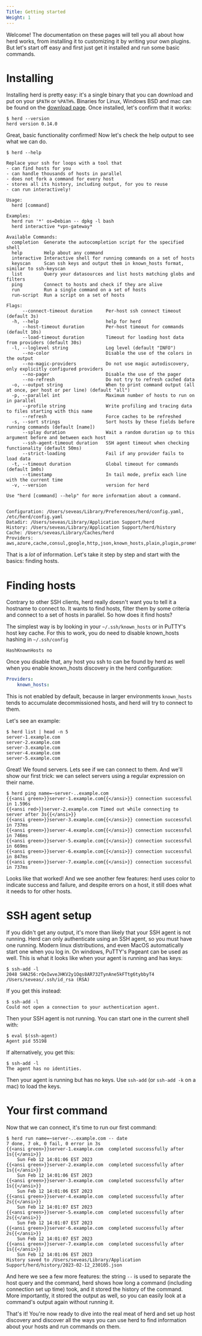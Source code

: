 ```yaml
---
Title: Getting started
Weight: 1
---
```


Welcome! The documentation on these pages will tell you all about how herd works, from installing it
to customizing it by writing your own plugins. But let's start off easy and first just get it
installed and run some basic commands.

# Installing

Installing herd is pretty easy: it's a single binary that you can download and put on your `$PATH`
or `%PATH%`. Binaries for Linux, Windows BSD and mac can be found on the [download page](/download).
Once installed, let's confirm that it works:

```console
$ herd --version
herd version 0.14.0
```

Great, basic functionality confirmed! Now let's check the help output to see what we can do.

```console
$ herd --help

Replace your ssh for loops with a tool that
- can find hosts for you
- can handle thousands of hosts in parallel
- does not fork a command for every host
- stores all its history, including output, for you to reuse
- can run interactively!

Usage:
  herd [command]

Examples:
  herd run '*' os=Debian -- dpkg -l bash
  herd interactive *vpn-gateway*

Available Commands:
  completion  Generate the autocompletion script for the specified shell
  help        Help about any command
  interactive Interactive shell for running commands on a set of hosts
  keyscan     Scan ssh keys and output them in known_hosts format, similar to ssh-keyscan
  list        Query your datasources and list hosts matching globs and filters
  ping        Connect to hosts and check if they are alive
  run         Run a single command on a set of hosts
  run-script  Run a script on a set of hosts

Flags:
      --connect-timeout duration     Per-host ssh connect timeout (default 3s)
  -h, --help                         help for herd
      --host-timeout duration        Per-host timeout for commands (default 10s)
      --load-timeout duration        Timeout for loading host data from providers (default 30s)
  -l, --loglevel string              Log level (default "INFO")
      --no-color                     Disable the use of the colors in the output
      --no-magic-providers           Do not use magic autodiscovery, only explicitly configured providers
      --no-pager                     Disable the use of the pager
      --no-refresh                   Do not try to refresh cached data
  -o, --output string                When to print command output (all at once, per host or per line) (default "all")
  -p, --parallel int                 Maximum number of hosts to run on in parallel
      --profile string               Write profiling and tracing data to files starting with this name
      --refresh                      Force caches to be refreshed
  -s, --sort strings                 Sort hosts by these fields before running commands (default [name])
      --splay duration               Wait a random duration up to this argument before and between each host
      --ssh-agent-timeout duration   SSH agent timeout when checking functionality (default 50ms)
      --strict-loading               Fail if any provider fails to load data
  -t, --timeout duration             Global timeout for commands (default 1m0s)
      --timestamp                    In tail mode, prefix each line with the current time
  -v, --version                      version for herd

Use "herd [command] --help" for more information about a command.


Configuration: /Users/seveas/Library/Preferences/herd/config.yaml, /etc/herd/config.yaml
Datadir: /Users/seveas/Library/Application Support/herd
History: /Users/seveas/Library/Application Support/herd/history
Cache: /Users/seveas/Library/Caches/herd
Providers: aws,azure,cache,consul,google,http,json,known_hosts,plain,plugin,prometheus,puppet,transip
```

That is a _lot_ of information. Let's take it step by step and start with the basics: finding hosts.

# Finding hosts

Contrary to other SSH clients, herd really doesn't want you to tell it a hostname to connect to. It
wants to find hosts, filter them by some criteria and connect to a set of hosts in parallel. So how
does it find hosts?

The simplest way is by looking in your `~/.ssh/known_hosts` or in PuTTY's host key cache. For this
to work, you do need to disable known_hosts hashing in `~/.ssh/config`

```
HashKnownHosts no
```

Once you disable that, any host you ssh to can be found by herd as well when you enable known_hosts
discovery in the herd configuration:

```yaml
Providers:
    known_hosts:
```

This is not enabled by default, because in larger environments `known_hosts` tends to accumulate
decommissioned hosts, and herd will try to connect to them.

Let's see an example:

```console
$ herd list | head -n 5
server-1.example.com
server-2.example.com
server-3.example.com
server-4.example.com
server-5.example.com
```

Great! We found servers. Lets see if we can connect to them. And we'll show our first trick: we can
select servers using a regular expression on their name.

```console
$ herd ping name=~server-..example.com
{{<ansi green>}}server-1.example.com{{</ansi>}} connection successful in 1.596s
{{<ansi red>}}server-2.example.com Timed out while connecting to server after 3s{{</ansi>}}
{{<ansi green>}}server-3.example.com{{</ansi>}} connection successful in 737ms
{{<ansi green>}}server-4.example.com{{</ansi>}} connection successful in 746ms
{{<ansi green>}}server-5.example.com{{</ansi>}} connection successful in 669ms
{{<ansi green>}}server-6.example.com{{</ansi>}} connection successful in 847ms
{{<ansi green>}}server-7.example.com{{</ansi>}} connection successful in 737ms
```

Looks like that worked! And we see another few features: herd uses color to indicate success and
failure, and despite errors on a host, it still does what it needs to for other hosts.

# SSH agent setup

If you didn't get any output, it's more than likely that your SSH agent is not running. Herd can
only authenticate using an SSH agent, so you must have one running. Modern linux distributions, and
even MacOS automatically start one when you log in. On windows, PuTTY's Pageant can be used as well.
This is what it looks like when your agent is running and has keys:

```console
$ ssh-add -l
2048 SHA256:rQeIwveJHKV2y1Oqs8AR732TynAne5kFTtg6tybbyT4 /Users/seveas/.ssh/id_rsa (RSA)
```

If you get this instead:

```console
$ ssh-add -l
Could not open a connection to your authentication agent.
```

Then your SSH agent is not running. You can start one in the current shell with:

```console
$ eval $(ssh-agent)
Agent pid 55198
```

If alternatively, you get this:

```console
$ ssh-add -l
The agent has no identities.
```

Then your agent is running but has no keys. Use `ssh-add` (or `ssh-add -k` on a mac) to load the
keys.

# Your first command

Now that we can connect, it's time to run our first command:

```console
$ herd run name=~server-..example.com -- date
7 done, 7 ok, 0 fail, 0 error in 3s
{{<ansi green>}}server-1.example.com  completed successfully after 1s{{</ansi>}}
    Sun Feb 12 14:01:06 EST 2023
{{<ansi green>}}server-2.example.com  completed successfully after 1s{{</ansi>}}
    Sun Feb 12 14:01:06 EST 2023
{{<ansi green>}}server-3.example.com  completed successfully after 1s{{</ansi>}}
    Sun Feb 12 14:01:06 EST 2023
{{<ansi green>}}server-4.example.com  completed successfully after 2s{{</ansi>}}
    Sun Feb 12 14:01:07 EST 2023
{{<ansi green>}}server-5.example.com  completed successfully after 2s{{</ansi>}}
    Sun Feb 12 14:01:07 EST 2023
{{<ansi green>}}server-6.example.com  completed successfully after 2s{{</ansi>}}
    Sun Feb 12 14:01:07 EST 2023
{{<ansi green>}}server-7.example.com  completed successfully after 1s{{</ansi>}}
    Sun Feb 12 14:01:06 EST 2023
History saved to /Users/seveas/Library/Application Support/herd/history/2023-02-12_230105.json
```

And here we see a few more features: the string `--` is used to separate the host query and the command, herd
shows how long a command (including connection set up time) took, and it stored the history of the
command. More importantly, it stored the output as well, so you can easily look at a command's
output again without running it.

That's it! You're now ready to dive into the real meat of herd and set up host discovery and discover
all the ways you can use herd to find information about your hosts and run commands on them.
